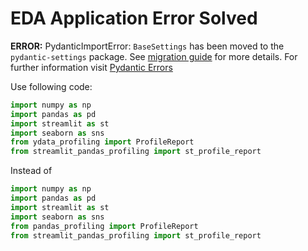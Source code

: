 # EDA Application Error Solved

**ERROR:**
PydanticImportError: `BaseSettings` has been moved to the `pydantic-settings` package. See [migration guide](https://docs.pydantic.dev/2.5/migration/#basesettings-has-moved-to-pydantic-settings) for more details. For further information visit [Pydantic Errors](https://errors.pydantic.dev/2.5/u/import-error)

Use following code:
```python
import numpy as np  
import pandas as pd  
import streamlit as st  
import seaborn as sns  
from ydata_profiling import ProfileReport  
from streamlit_pandas_profiling import st_profile_report
```

Instead of 
```python
import numpy as np  
import pandas as pd  
import streamlit as st  
import seaborn as sns  
from pandas_profiling import ProfileReport  
from streamlit_pandas_profiling import st_profile_report
```

